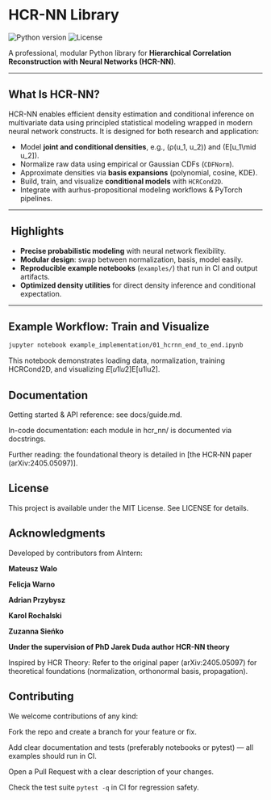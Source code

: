 # HCR-NN Library

![Python version](https://img.shields.io/badge/python-3.9%2B-blue)
![License](https://img.shields.io/badge/license-MIT-green)

A professional, modular Python library for **Hierarchical Correlation Reconstruction with Neural Networks (HCR-NN)**.

---

##  What Is HCR-NN?

HCR-NN enables efficient density estimation and conditional inference on multivariate data using principled statistical modeling wrapped in modern neural network constructs. It is designed for both research and application:

- Model **joint and conditional densities**, e.g., \(ρ(u_1, u_2)\) and \(E[u_1\mid u_2]\).  
- Normalize raw data using empirical or Gaussian CDFs (`CDFNorm`).  
- Approximate densities via **basis expansions** (polynomial, cosine, KDE).  
- Build, train, and visualize **conditional models** with `HCRCond2D`.  
- Integrate with aurhus-propositional modeling workflows & PyTorch pipelines.

---

## ​ Highlights

- **Precise probabilistic modeling** with neural network flexibility.  
- **Modular design**: swap between normalization, basis, model easily.  
- **Reproducible example notebooks** (`examples/`) that run in CI and output artifacts.  
- **Optimized density utilities** for direct density inference and conditional expectation.

---

<!-- ##  Quick Start

```bash
git clone https://github.com/mateuszwalo/HCR-NN-Library.git
cd HCR-NN-Library
python -m venv venv
source venv/bin/activate
pip install -r requirements.txt  # includes torch, numpy, pandas, pytest, etc.
``` -->

## Example Workflow: Train and Visualize

```bash
jupyter notebook example_implementation/01_hcrnn_end_to_end.ipynb
```

This notebook demonstrates loading data, normalization, training HCRCond2D, and visualizing 𝐸[𝑢1∣𝑢2]E[u1∣u2].

## Documentation

Getting started & API reference: see docs/guide.md.

In-code documentation: each module in hcr_nn/ is documented via docstrings.

Further reading: the foundational theory is detailed in [the HCR‑NN paper (arXiv:2405.05097)].

## License

This project is available under the MIT License. See LICENSE for details.

## Acknowledgments

Developed by contributors from AIntern:

****Mateusz Walo****

****Felicja Warno****

****Adrian Przybysz****

****Karol Rochalski****

****Zuzanna Sieńko****

****Under the supervision of PhD Jarek Duda author HCR-NN theory****

Inspired by HCR Theory: Refer to the original paper (arXiv:2405.05097) for theoretical foundations (normalization, orthonormal basis, propagation).


## Contributing

We welcome contributions of any kind:

Fork the repo and create a branch for your feature or fix.

Add clear documentation and tests (preferably notebooks or pytest) — all examples should run in CI.

Open a Pull Request with a clear description of your changes.

Check the test suite `pytest -q` in CI for regression safety.
